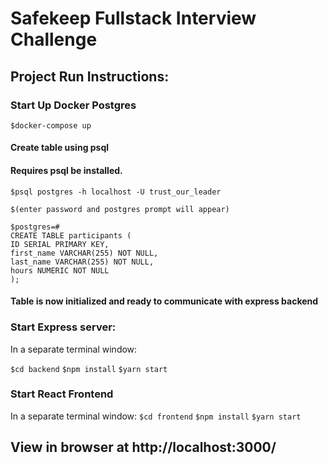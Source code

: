 # Safekeep Fullstack Interview Challenge

## Project Run Instructions:

  

### Start Up Docker Postgres
`$docker-compose up`
#### Create table using psql
#### Requires psql be installed.
`$psql postgres -h localhost -U trust_our_leader`

`$(enter password and postgres prompt will appear)`

	$postgres=#
	CREATE TABLE participants (
	ID SERIAL PRIMARY KEY,
	first_name VARCHAR(255) NOT NULL,
	last_name VARCHAR(255) NOT NULL,
	hours NUMERIC NOT NULL
	);

  

#### Table is now initialized and ready to communicate with express backend

  

### Start Express server:
In a separate terminal window:

`$cd backend`
`$npm install`
`$yarn start`

### Start React Frontend
In a separate terminal window:
`$cd frontend`
`$npm install`
`$yarn start`

## View in browser at http://localhost:3000/